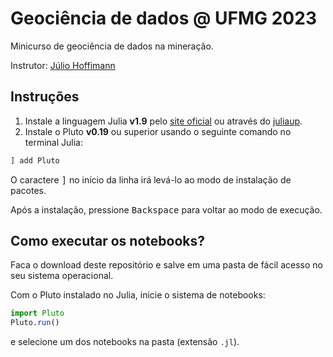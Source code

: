 # Geociência de dados @ UFMG 2023

Minicurso de geociência de dados na mineração.

Instrutor: [Júlio Hoffimann](https://juliohm.github.io)

## Instruções

1. Instale a linguagem Julia **v1.9** pelo [site oficial](https://julialang.org/downloads) ou
   através do [juliaup](https://apps.microsoft.com/store/detail/julia/9NJNWW8PVKMN?hl=pt-br&gl=br&rtc=1).
3. Instale o Pluto **v0.19** ou superior usando o seguinte comando no terminal Julia:

```julia
] add Pluto
```

O caractere <kbd>]</kbd> no início da linha irá levá-lo ao modo
de instalação de pacotes.

Após a instalação, pressione <kbd>Backspace</kbd> para
voltar ao modo de execução.

## Como executar os notebooks?

Faca o download deste repositório e salve em uma pasta
de fácil acesso no seu sistema operacional.

Com o Pluto instalado no Julia, inicie o sistema de notebooks:

```julia
import Pluto
Pluto.run()
```

e selecione um dos notebooks na pasta (extensão `.jl`).
